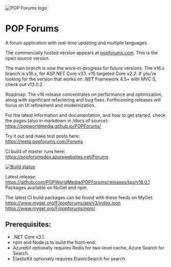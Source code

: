 ![POP Forums logo](https://avatars2.githubusercontent.com/u/8217691?s=200&v=4)

POP Forums
=========

A forum application with real-time updating and multiple languages.

The commercially hosted version appears at [popforums.com](https://popforums.com/). This is the open source version.

The main branch is now the work-in-progress for future versions. The v16.x branch is v16.x, for ASP.NET Core v3.1. v15 targeted Core v2.2. If you're looking for the version that works on .NET Framework 4.5+ with MVC 5, check out v13.0.2.

Roadmap:
The v16 release concentrates on performance and optimization, along with significant refactoring and bug fixes. Forthcoming releases will focus on UI refinement and modernization.

For the latest information and documentation, and how to get started, check the pages (also in markdown in /docs of source):  
https://popworldmedia.github.io/POPForums/

Try it out and make test posts here:  
https://meta.popforums.com/Forums

CI build of master runs here:  
https://popforumsdev.azurewebsites.net/Forums

[![Build status](https://popw.visualstudio.com/POP%20Forums/_apis/build/status/popforumsdev)](https://popw.visualstudio.com/POP%20Forums/_build/latest?definitionId=2)

Latest release:  
https://github.com/POPWorldMedia/POPForums/releases/tag/v16.0.1  
Packages available on NuGet and npm.

The latest CI build packages can be found with these feeds on MyGet:  
https://www.myget.org/F/popforums/api/v3/index.json   
https://www.myget.org/F/popforums/npm/  

## Prerequisites:
* .NET Core v3.1.
* npm and Node.js to build the front-end.
* AzureKit optionally requires Redis for two-level cache, Azure Search for Search.
* ElasticKit optionally requires ElasticSearch for search.
